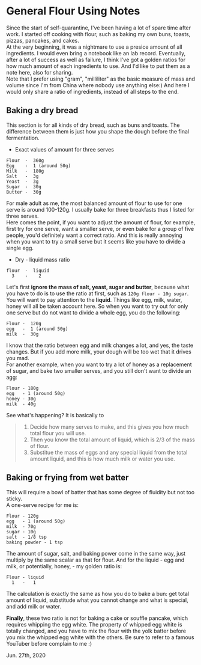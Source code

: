 # General Flour Using Notes
Since the start of self-quarantine, I've been having a lot of spare time after work. I started off cooking with flour, such as baking my own buns, toasts, pizzas, pancakes, and cakes.  
At the very beginning, it was a nightmare to use a presice amount of all ingredients. I would even bring a notebook like an lab record. Eventually, after a lot of success as well as failure, I think I've got a golden ratios for how much amount of each ingredients to use. And I'd like to put them as a note here, also for sharing.  
Note that I prefer using "gram", "milliliter" as the basic measure of mass and volume since I'm from China where nobody use anything else:) And here I would only share a ratio of ingredients, instead of all steps to the end.  
## Baking a dry bread
This section is for all kinds of dry bread, such as buns and toasts. The difference between them is just how you shape the dough before the final fermentation.  
- Exact values of amount for three serves
```
Flour  -  360g
Egg    -  1 (around 50g)
Milk   -  180g
Salt   -  3g
Yeast  -  3g
Sugar  -  30g
Butter -  30g
```
For male adult as me, the most balanced amount of flour to use for one serve is around 100-120g. I usually bake for three breakfasts thus I listed for three serves.  
Here comes the point, if you want to adjust the amount of flour, for example, first try for one serve, want a smaller serve, or even bake for a group of five people, you'd definitely want a correct ratio. And this is really annoying when you want to try a small serve but it seems like you have to divide a single egg. 
- Dry - liquid mass ratio
```
flour  -  liquid
  3    -    2
``` 
Let's first **ignore the mass of salt, yeast, sugar and butter**, because what you have to do is to use the ratio at first, such as `120g flour - 10g sugar`.  
You will want to pay attention to the **liquid**. Things like egg, milk, water, honey will all be taken account here. So when you want to try out for only one serve but do not want to divide a whole egg, you do the following:
```
Flour -  120g
egg   -  1 (around 50g)
milk  -  30g
```
I know that the ratio between egg and milk changes a lot, and yes, the taste changes. But if you add more milk, your dough will be too wet that it drives you mad.  
For another example, when you want to try a lot of honey as a replacement of sugar, and bake two smaller serves, and you still don't want to divide an agg:
```
Flour - 180g
egg   - 1 (around 50g)
honey - 30g
milk  - 40g
```
See what's happening? It is basically to 
> 1. Decide how many serves to make, and this gives you how much total flour you will use.
> 2. Then you know the total amount of liquid, which is 2/3 of the mass of flour.
> 2. Substitue the mass of eggs and any special liquid from the total amount liquid, and this is how much milk or water you use. 

## Baking or frying from wet batter
This will require a bowl of batter that has some degree of fluidity but not too sticky.  
A one-serve recipe for me is:
```
Flour - 120g
egg   - 1 (around 50g)
milk  - 70g
sugar - 10g
salt  - 1/8 tsp
baking powder - 1 tsp
```
The amount of sugar, salt, and baking power come in the same way, just multiply by the same scalar as that for flour. And for the liquid - egg and milk, or potentially, honey, - my golden ratio is:
```
Flour - liquid
  1   -   1
```
The calculation is exactly the same as how you do to bake a bun: get total amount of liquid, substitude what you cannot change and what is special, and add milk or water.  

**Finally**, these two ratio is not for baking a cake or souffle pancake, which requires whipping the egg white. The property of whipped egg white is totally changed, and you have to mix the flour with the yolk batter before you mix the whipped egg white with the others. Be sure to refer to a famous YouTuber before complain to me :)

Jun. 27th, 2020